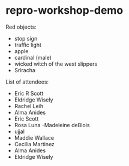 # repro-workshop-demo
Red objects:
- stop sign
- traffic light
- apple
- cardinal (male)
- wicked witch of the west slippers 
- Sriracha



List of attendees:

- Eric R Scott
- Eldridge Wisely
- Rachel Leih
- Alma Anides
- Eric Scott
- Rosa Luna
-Madeleine deBlois
- ujjal
- Maddie Wallace
- Cecilia Martinez
- Alma Anides
- Eldridge Wisely

